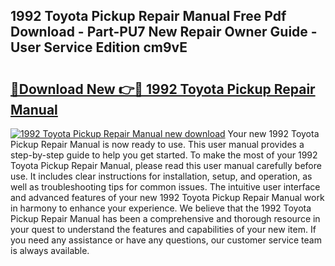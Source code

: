 ## 1992 Toyota Pickup Repair Manual Free Pdf Download - Part-PU7 New Repair Owner Guide - User Service Edition cm9vE

# <h2><a href="http://bc148.oget.top/?id=1992+Toyota+Pickup+Repair+Manual">🔗Download New 👉🔴 1992 Toyota Pickup Repair Manual</a></h2>

[![1992 Toyota Pickup Repair Manual new download](https://i.imgur.com/5g1atiW.png)](http://bc148.oget.top/?id=1992+Toyota+Pickup+Repair+Manual)
Your new 1992 Toyota Pickup Repair Manual is now ready to use. This user manual provides a step-by-step guide to help you get started. To make the most of your 1992 Toyota Pickup Repair Manual, please read this user manual carefully before use. It includes clear instructions for installation, setup, and operation, as well as troubleshooting tips for common issues. The intuitive user interface and advanced features of your new 1992 Toyota Pickup Repair Manual work in harmony to enhance your experience. We believe that the 1992 Toyota Pickup Repair Manual has been a comprehensive and thorough resource in your quest to understand the features and capabilities of your new item. If you need any assistance or have any questions, our customer service team is always available.
